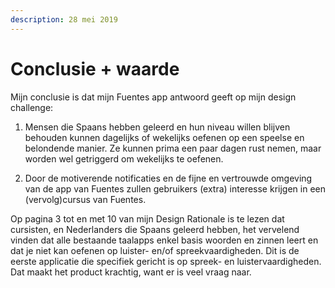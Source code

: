 ```yaml
---
description: 28 mei 2019
---
```


# Conclusie + waarde

Mijn conclusie is dat mijn Fuentes app antwoord geeft op mijn design challenge:

1. Mensen die Spaans hebben geleerd en hun niveau willen blijven behouden kunnen dagelijks of wekelijks oefenen op een speelse en belondende manier. Ze kunnen prima een paar dagen rust nemen, maar worden wel getriggerd om wekelijks te oefenen. 

2. Door de motiverende notificaties en de fijne en vertrouwde omgeving van de app van Fuentes zullen gebruikers \(extra\) interesse krijgen in een \(vervolg\)cursus van Fuentes. 

Op pagina 3 tot en met 10 van mijn Design Rationale is te lezen dat cursisten, en Nederlanders die Spaans geleerd hebben, het vervelend vinden dat alle bestaande taalapps enkel basis woorden en zinnen leert en dat je niet kan oefenen op luister- en/of spreekvaardigheden. Dit is de eerste applicatie die specifiek gericht is op spreek- en luistervaardigheden. Dat maakt het product krachtig, want er is veel vraag naar. 

